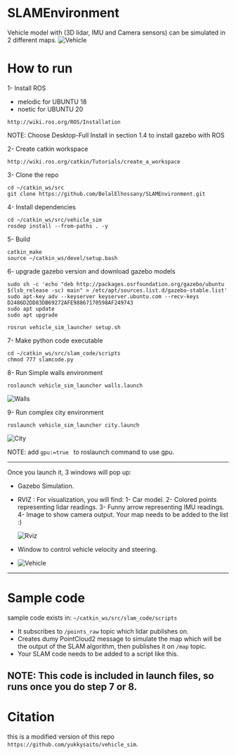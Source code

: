 # SLAMEnvironment

Vehicle model with (3D lidar, IMU and Camera sensors) can be simulated in 2 different maps.
![ Vehicle ](https://github.com/BelalElhossany/SLAMEnvironment/blob/main/images/vehicle.PNG)

# How to run

1- Install ROS
  - melodic for UBUNTU 18
  - noetic for UBUNTU 20
 ```
 http://wiki.ros.org/ROS/Installation
 ```
 NOTE: Choose Desktop-Full Install in section 1.4 to install gazebo with ROS
 
 2- Create catkin workspace
 ```
 http://wiki.ros.org/catkin/Tutorials/create_a_workspace
 ```
 
 3- Clone the repo
 ```
 cd ~/catkin_ws/src
 git clone https://github.com/BelalElhossany/SLAMEnvironment.git
 ```
 
 4- Install dependencies
 ```
 cd ~/catkin_ws/src/vehicle_sim
 rosdep install --from-paths . -y
 ```
 
 5- Build
 ```
 catkin_make
 source ~/catkin_ws/devel/setup.bash
 ```
 6- upgrade gazebo version and download gazebo models
 ```
sudo sh -c 'echo "deb http://packages.osrfoundation.org/gazebo/ubuntu $(lsb_release -sc) main" > /etc/apt/sources.list.d/gazebo-stable.list'
sudo apt-key adv --keyserver keyserver.ubuntu.com --recv-keys D2486D2DD83DB69272AFE98867170598AF249743
sudo apt update
sudo apt upgrade
 ```
 ```
 rosrun vehicle_sim_launcher setup.sh
 ```
 
 7- Make python code executable
 ```
 cd ~/catkin_ws/src/slam_code/scripts
 chmod 777 slamcode.py
 ```
 8- Run Simple walls environment
 ```
 roslaunch vehicle_sim_launcher walls.launch
 ```
 ![ Walls ](https://github.com/BelalElhossany/SLAMEnvironment/blob/main/images/walls.PNG)
 
 9- Run complex city environment
 ```
 roslaunch vehicle_sim_launcher city.launch
 ```
 ![ City ](https://github.com/BelalElhossany/SLAMEnvironment/blob/main/images/city.PNG)
 
 NOTE: add ```gpu:=true ``` to roslaunch command to use gpu.

-------------------------------------------------------------------------------------------
Once you launch it, 3 windows will pop up:
  - Gazebo Simulation.
  - RVIZ : For visualization, you will find:
    1- Car model.
    2- Colored points representing lidar readings.
    3- Funny arrow representing IMU readings.
    4- Image to show camera output.
    Your map needs to be added to the list :)
    
    ![ Rviz ](https://github.com/BelalElhossany/SLAMEnvironment/blob/main/images/rviz.PNG)
  - Window to control vehicle velocity and steering.
  - 
    ![ Vehicle ](https://github.com/BelalElhossany/SLAMEnvironment/blob/main/images/control.PNG)

-------------------------------------------------------------------------------------------
# Sample code
sample code exists in: ```~/catkin_ws/src/slam_code/scripts```
  - It subscribes to ```/points_raw``` topic which lidar publishes on.
  - Creates dumy PointCloud2 message to simulate the map which will be the output of the SLAM algorithm, then publishes it on ```/map``` topic.
  - Your SLAM code needs to be added to a script like this.

NOTE: This code is included in launch files, so runs once you do step 7 or 8.
-------------------------------------------------------------------------------------------
# Citation

this is a modified version of this repo ```https://github.com/yukkysaito/vehicle_sim```.
